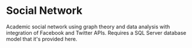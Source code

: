 # Social Network

Academic social network using graph theory and data analysis with integration of Facebook and Twitter APIs. Requires a SQL Server database model that it's provided here.
